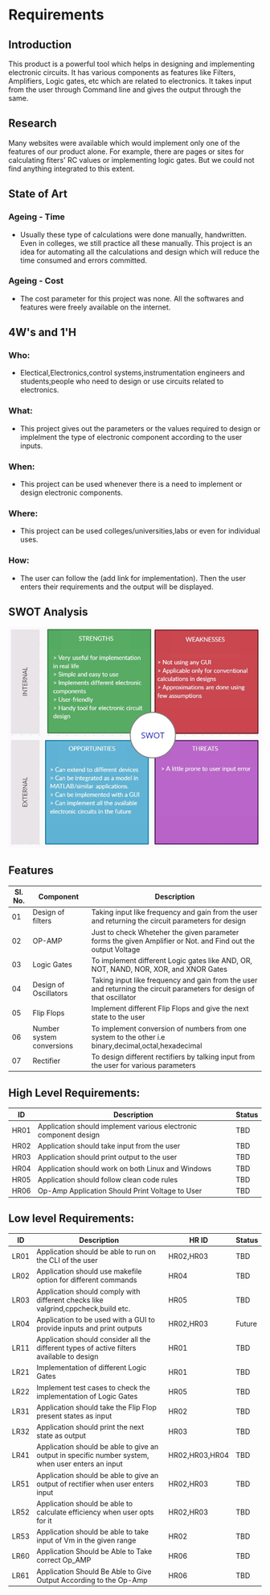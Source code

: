 # Requirements
## Introduction
This product is a powerful tool which helps in designing and implementing electronic circuits. It has various components as features like Filters, Amplifiers, Logic gates, etc which are related to electronics. It takes input from the user through Command line and gives the output through the same.

## Research
Many websites were available which would implement only one of the features of our product alone. For example, there are pages or sites for calculating fiters' RC values or implementing logic gates. But we could not find anything integrated to this extent.

## State of Art
### Ageing - Time
 * Usually these type of calculations were done manually, handwritten. Even in colleges, we still practice all these manually. This project is an idea for automating all the calculations and design which will reduce the time consumed and errors committed.
### Ageing - Cost
 * The cost parameter for this project was none. All the softwares and features were freely available on the internet.
 
## 4W&#39;s and 1&#39;H

### Who:
 * Electical,Electronics,control systems,instrumentation engineers and students;people who need to design or use circuits related to electronics.

### What:
 * This project gives out the parameters or the values required to design or implelment the type of electronic component according to the user inputs. 

### When:
 * This project can be used whenever there is a need to implement or design electronic components.

### Where:
 * This project can be used colleges/universities,labs or even for individual uses.

### How:
 * The user can follow the (add link for implementation). Then the user enters their requirements and the output will be displayed.

## SWOT Analysis
![SWOT ANALYSIS](https://github.com/TanmayBhilkar/SDLC_AUG_TEAM_7/blob/main/1_Requirements/SWOT.jpg)


## Features
| Sl. No. | Component | Description |
| ------- | ----------- | ------------- |
| 01 | Design of filters | Taking input like frequency and gain from the user and returning the circuit parameters for design | 
| 02 | OP-AMP |Just to check Wheteher the given parameter forms the given Amplifier or Not. and Find out the output Voltage|
| 03 | Logic Gates | To implement different Logic gates like AND, OR, NOT, NAND, NOR, XOR, and XNOR Gates |  
| 04 | Design of Oscillators | Taking input like frequency and gain from the user and returning the circuit parameters for design of that oscillator |
| 05 | Flip Flops | Implement different Flip Flops and give the next state to the user |
| 06 | Number system conversions | To implement conversion of numbers from one system to the other i.e binary,decimal,octal,hexadecimal |
| 07 | Rectifier | To design different rectifiers by talking input from the user for various parameters |

## High Level Requirements: 
| ID | Description | Status |
| ----- | ----------- | ------- |
| HR01 | Application should implement various electronic component design | TBD |
| HR02 | Application should take input from the user | TBD |
| HR03 | Application should print output to the user | TBD |
| HR04 | Application should work on both Linux and Windows | TBD |
| HR05 | Application should follow clean code rules | TBD |
| HR06 | Op-Amp Application Should Print Voltage to User|TBD|

##  Low level Requirements:
 
| ID | Description | HR ID | Status |
| ------ | --------- | ------ | ----- |
| LR01 | Application should be able to run on the CLI of the user | HR02,HR03 | TBD |
| LR02 | Application should use makefile option for different commands | HR04 | TBD |
| LR03 | Application should comply with different checks like valgrind,cppcheck,build etc. | HR05 | TBD |
| LR04 | Application to be used with a GUI to provide inputs and print outputs | HR02,HR03 | Future |
| LR11 | Application should consider all the different types of active filters available to design | HR01 | TBD |
| LR21 | Implementation of different Logic Gates | HR01 | TBD |
| LR22 | Implement test cases to check the implementation of Logic Gates | HR05 | TBD |
| LR31 | Application should take the Flip Flop present states as input | HR02 | TBD |
| LR32 | Application should print the next state as output | HR03 | TBD |
| LR41 | Application should be able to give an output in specific number system, when user enters an input | HR02,HR03,HR04 | TBD |
| LR51 | Application should be able to give an output of rectifier when user enters input | HR02,HR03 | TBD |
| LR52 | Application should be able to calculate efficiency when user opts for it  | HR02,HR03 | TBD |
| LR53 | Application should be able to take input of Vm in the given range | HR02 | TBD |
| LR60 | Application Should be Able to Take correct Op_AMP| HR06 | TBD|
| LR61 | Application Should Be Able to Give Output According to the Op-Amp| HR06| TBD |

